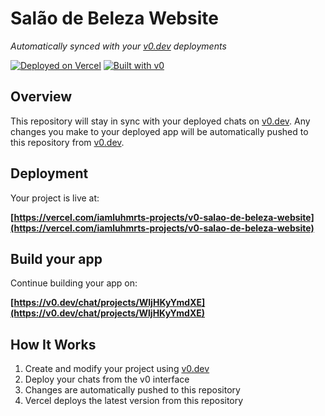 # Salão de Beleza Website

*Automatically synced with your [v0.dev](https://v0.dev) deployments*

[![Deployed on Vercel](https://img.shields.io/badge/Deployed%20on-Vercel-black?style=for-the-badge&logo=vercel)](https://vercel.com/iamluhmrts-projects/v0-salao-de-beleza-website)
[![Built with v0](https://img.shields.io/badge/Built%20with-v0.dev-black?style=for-the-badge)](https://v0.dev/chat/projects/WljHKyYmdXE)

## Overview

This repository will stay in sync with your deployed chats on [v0.dev](https://v0.dev).
Any changes you make to your deployed app will be automatically pushed to this repository from [v0.dev](https://v0.dev).

## Deployment

Your project is live at:

**[https://vercel.com/iamluhmrts-projects/v0-salao-de-beleza-website](https://vercel.com/iamluhmrts-projects/v0-salao-de-beleza-website)**

## Build your app

Continue building your app on:

**[https://v0.dev/chat/projects/WljHKyYmdXE](https://v0.dev/chat/projects/WljHKyYmdXE)**

## How It Works

1. Create and modify your project using [v0.dev](https://v0.dev)
2. Deploy your chats from the v0 interface
3. Changes are automatically pushed to this repository
4. Vercel deploys the latest version from this repository
